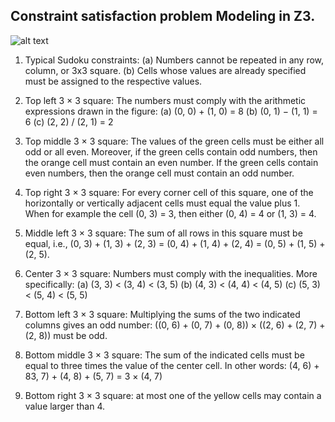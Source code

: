 

## Constraint satisfaction problem Modeling in Z3.

![alt text](https://github.com/manuelaceron/Artificial-Intelligence/tree/main/CSP/sudoku.PNG)

1. Typical Sudoku constraints:
(a) Numbers cannot be repeated in any row, column, or 3x3 square.
(b) Cells whose values are already specified must be assigned to the respective values.

2. Top left 3 × 3 square: The numbers must comply with the arithmetic expressions
drawn in the figure:
(a) (0, 0) + (1, 0) = 8
(b) (0, 1) − (1, 1) = 6
(c) (2, 2) / (2, 1) = 2

3. Top middle 3 × 3 square: The values of the green cells must be either all odd or all even. Moreover, if the green cells contain odd numbers, then the orange cell must contain an even number. If the green cells contain even numbers, then the orange cell must contain an odd number.

4. Top right 3 × 3 square: For every corner cell of this square, one of the horizontally or vertically adjacent cells must equal the value plus 1. When for example the cell (0, 3) = 3, then either (0, 4) = 4 or (1, 3) = 4.

5. Middle left 3 × 3 square: The sum of all rows in this square must be equal, i.e., (0, 3) + (1, 3) + (2, 3) = (0, 4) + (1, 4) + (2, 4) = (0, 5) + (1, 5) + (2, 5).

6. Center 3 × 3 square: Numbers must comply with the inequalities. More specifically:
(a) (3, 3) < (3, 4) < (3, 5)
(b) (4, 3) < (4, 4) < (4, 5)
(c) (5, 3) < (5, 4) < (5, 5)

7. Bottom left 3 × 3 square: Multiplying the sums of the two indicated columns gives an odd number: ((0, 6) + (0, 7) + (0, 8)) × ((2, 6) + (2, 7) + (2, 8)) must be odd.

8. Bottom middle 3 × 3 square: The sum of the indicated cells must be equal to three times the value of the center cell. In other words: (4, 6) + 83, 7) + (4, 8) + (5, 7) = 3 × (4, 7)

9. Bottom right 3 × 3 square: at most one of the yellow cells may contain a value larger than 4.
